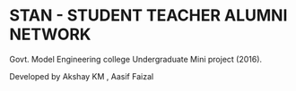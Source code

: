 
# STAN - STUDENT TEACHER ALUMNI NETWORK

Govt. Model Engineering college Undergraduate Mini project (2016).

Developed by Akshay KM , Aasif Faizal
